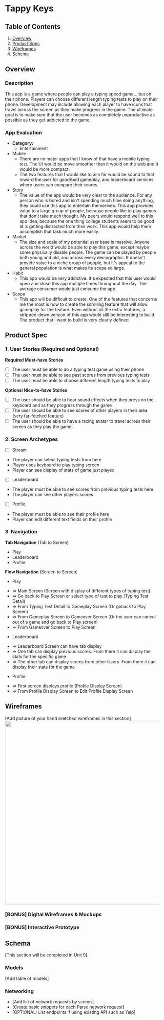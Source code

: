 # Tappy Keys

## Table of Contents

1. [Overview](#Overview)
2. [Product Spec](#Product-Spec)
3. [Wireframes](#Wireframes)
4. [Schema](#Schema)

## Overview

### Description

This app is a game where people can play a typing speed game... but on their phone. Players can choose different length typing tests to play on their phone. Development may include allowing each player to have icons that travel across the screen as they make progress in the game. The ultimate goal is to make sure that the user becomes as completely unproductive as possible as they get addicted to the game.

### App Evaluation

- **Category:**
    - Entertainment
- Mobile
    - There are no major apps that I know of that have a mobile typing test. The UI would be move smoother than it would on the web and it would be more compact.
    - The two features that I would like to aim for would be sound fx that reward the user for good/bad gameplay, and leaderboard services where users can compare their scores.
- Story
    - The value of the app would be very clear to the audience. For any person who is bored and isn't spending much time doing anything, they could use this app to entertain themselves. This app provides value to a large group of people, because people like to play games that don't take much thought. My peers would respond well to this app idea, because the one thing college students seem to be good at is getting distracted from their work. This app would help them accomplish that task much more easily. 
- Market
    - The size and scale of my potential user base is massive. Anyone across the world would be able to play this game, except maybe some physically disable people. The game can be played by people both young and old, and across every demographic. It doesn't provide value to a niche group of people, but it's appeal to the general population is what makes its scope so large.
- Habit 
    - This app would be very addictive. It's expected that this user would open and close this app multiple times throughout the day. The average consumer would just consume the app.
- Scope
    - This app will be difficult to create. One of the features that concerns me the most is how to create the scrolling feature that will allow gameplay for the feature. Even without all the extra features, a stripped-down version of this app would still be interesting to build. The product that I want to build is very clearly defined.

## Product Spec

### 1. User Stories (Required and Optional)

**Required Must-have Stories**

* [ ] The user must be able to do a typing test game using their phone
* [ ] The user must be able to see past scores from previous typing tests
* [ ] The user must be able to choose different length typing tests to play

**Optional Nice-to-have Stories**

* [ ] The user should be able to hear sound effects when they press on the keyboard and as they progress through the game
* [ ] The user should be able to see scores of other players in their area (very far-fetched feature)
* [ ] The user should be able to have a racing avatar to travel across their screen as they play the game.

### 2. Screen Archetypes

- [ ] Stream
* The player can select typing tests from here
* Player uses keyboard to play typing screen
* Player can see display of stats of game just played
- [ ] Leaderboard
* The player must be able to see scores from previous typing tests here.
* The player can see other players scores
- [ ] Profile
* The player must be able to see their profile here
* Player can edit different text fields on their profile

### 3. Navigation

**Tab Navigation** (Tab to Screen)

* Play
* Leaderboard
* Profile

**Flow Navigation** (Screen to Screen)

- Play
* => Main Screen (Screen with display of different types of typing test)
* => Go back to Play Screen or select type of test to play (Typing Test Detail)
* => From Typing Test Detail to Gameplay Screen (Or goback to Play Screen)
* => From Gameplay Screen to Gameover Screen (Or the user can cancel out of a game and go back to Play screen)
* => From Gameover Screen to Play Screen
- Leaderboard
* => Leaderboard Screen can have tab display
* => One tab can display previous scores. From there it can display the stats for the specific game
* => The other tab can display scores from other Users. From there it can display their stats for the game
- Profile
* => First screen displays profile (Profile Display Screen)
* => From Profile Display Screen to Edit Profile Display Screen

## Wireframes

[Add picture of your hand sketched wireframes in this section]
<img src="https://github.com/ethanricks25/Tappy-Keys/IMG_4282.jpg" width=600>

### [BONUS] Digital Wireframes & Mockups

### [BONUS] Interactive Prototype

## Schema 

[This section will be completed in Unit 9]

### Models

[Add table of models]

### Networking

- [Add list of network requests by screen ]
- [Create basic snippets for each Parse network request]
- [OPTIONAL: List endpoints if using existing API such as Yelp]